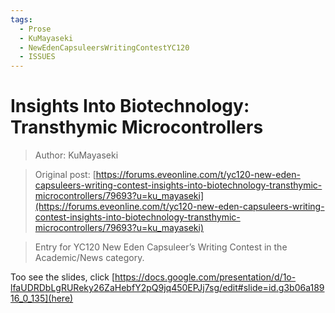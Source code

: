 ```yaml
---
tags:
  - Prose
  - KuMayaseki
  - NewEdenCapsuleersWritingContestYC120
  - ISSUES
---
```


# Insights Into Biotechnology: Transthymic Microcontrollers

> Author: KuMayaseki

> Original post: [https://forums.eveonline.com/t/yc120-new-eden-capsuleers-writing-contest-insights-into-biotechnology-transthymic-microcontrollers/79693?u=ku_mayaseki](https://forums.eveonline.com/t/yc120-new-eden-capsuleers-writing-contest-insights-into-biotechnology-transthymic-microcontrollers/79693?u=ku_mayaseki)

> Entry for YC120 New Eden Capsuleer’s Writing Contest in the Academic/News category.


Too see the slides, click [https://docs.google.com/presentation/d/1o-lfaUDRDbLgRUReky26ZaHebfY2pQ9jq450EPJj7sg/edit#slide=id.g3b06a18916_0_135](here)
